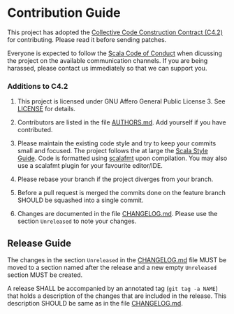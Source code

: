 # Contribution Guide
 
This project has adopted the [Collective Code Construction Contract
(C4.2)](https://rfc.zeromq.org/spec:42) for contributing. Please read it
before sending patches.
 
Everyone is expected to follow the
[Scala Code of Conduct](http://www.scala-lang.org/conduct.html) when
dicussing the project on the available communication channels.
If you are being harassed, please contact us immediately so that we can
support you.
 
### Additions to C4.2
 
1. This project is licensed under GNU Affero General Public License 3.
See [LICENSE](LICENSE) for details.
 
2. Contributors are listed in the file [AUTHORS.md](AUTHORS.md). Add
yourself if you have contributed.
 
3. Please maintain the existing code style and try to keep your commits
small and focused. The project follows the at large the 
[Scala Style Guide](http://docs.scala-lang.org/style/). Code is formatted
using [scalafmt](http://scalameta.org/scalafmt/) upon compilation. You
may also use a scalafmt plugin for your favourite editor/IDE.
 
4. Please rebase your branch if the project diverges from your branch.
 
5. Before a pull request is merged the commits done on the feature branch
SHOULD be squashed into a single commit.
 
6. Changes are documented in the file [CHANGELOG.md](CHANGELOG.md). Please
use the section `Unreleased` to note your changes.
 
## Release Guide
 
The changes in the section `Unreleased` in the [CHANGELOG.md](CHANGELOG.md)
file MUST be moved to a section named after the release and a new empty
`Unreleased` section MUST be created.
 
A release SHALL be accompanied by an annotated tag (`git tag -a NAME`) that
holds a description of the changes that are included in the release. This
description SHOULD be same as in the file [CHANGELOG.md](CHANGELOG.md).

